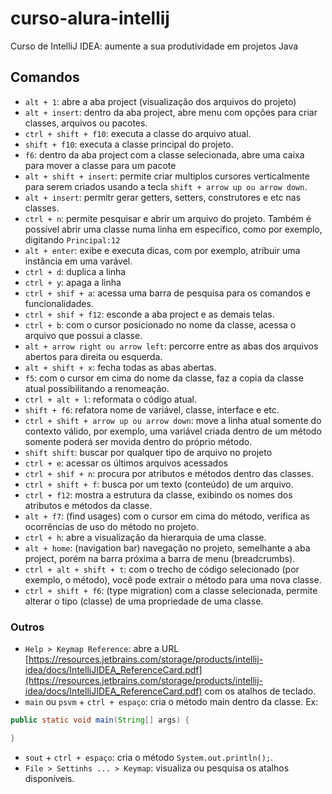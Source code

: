 # curso-alura-intellij
Curso de IntelliJ IDEA: aumente a sua produtividade em projetos Java

## Comandos
- `alt + 1`: abre a aba project (visualização dos arquivos do projeto)
- `alt + insert`: dentro da aba project, abre menu com opções para criar classes, arquivos ou pacotes.
- `ctrl + shift + f10`: executa a classe do arquivo atual.
- `shift + f10`: executa a classe principal do projeto.
- `f6`: dentro da aba project com a classe selecionada, abre uma caixa para mover a classe para um pacote
- `alt + shift + insert`: permite criar multiplos cursores verticalmente para serem criados usando a tecla `shift + arrow up ou arrow down`.
- `alt + insert`: permitr gerar getters, setters, construtores e etc nas classes.
- `ctrl + n`: permite pesquisar e abrir um arquivo do projeto. Também é possível abrir uma classe numa linha em específico, como por exemplo, digitando `Principal:12`
- `alt + enter`: exibe e executa dicas, com por exemplo, atribuir uma instância em uma varável.
- `ctrl + d`: duplica a linha
- `ctrl + y`: apaga a linha
- `ctrl + shif + a`: acessa uma barra de pesquisa para os comandos e funcionalidades.
- `ctrl + shif + f12`: esconde a aba project e as demais telas.
- `ctrl + b`: com o cursor posicionado no nome da classe, acessa o arquivo que possui a classe.
- `alt + arrow right ou arrow left`: percorre entre as abas dos arquivos abertos para direita ou esquerda.
- `alt + shift + x`: fecha todas as abas abertas.
- `f5`: com o cursor em cima do nome da classe, faz a copia da classe atual possibilitando a renomeação.
- `ctrl + alt + l`: reformata o código atual.
- `shift + f6`: refatora nome de variável, classe, interface e etc.
- `ctrl + shift + arrow up ou arrow down`: move a linha atual somente do contexto válido, por exemplo, uma variável criada dentro de um método somente poderá ser movida dentro do próprio método.
- `shift shift`: buscar por qualquer tipo de arquivo no projeto
- `ctrl + e`: acessar os últimos arquivos acessados
- `ctrl + shif + n`: procura por atributos e métodos dentro das classes.
- `ctrl + shift + f`: busca por um texto (conteúdo) de um arquivo.
- `ctrl + f12`: mostra a estrutura da classe, exibindo os nomes dos atributos e métodos da classe.
- `alt + f7`: (find usages) com o cursor em cima do método, verifica as ocorrências de uso do método no projeto.
- `ctrl + h`: abre a visualização da hierarquia de uma classe.
- `alt + home`: (navigation bar) navegação no projeto, semelhante a aba project, porém na barra próxima a barra de menu (breadcrumbs).
- `ctrl + alt + shift + t`: com o trecho de código selecionado (por exemplo, o método), você pode extrair o método para uma nova classe.
- `ctrl + shift + f6`: (type migration) com a classe selecionada, permite alterar o tipo (classe) de uma propriedade de uma classe.

### Outros
- `Help > Keymap Reference`: abre a URL [https://resources.jetbrains.com/storage/products/intellij-idea/docs/IntelliJIDEA_ReferenceCard.pdf](https://resources.jetbrains.com/storage/products/intellij-idea/docs/IntelliJIDEA_ReferenceCard.pdf) com os atalhos de teclado.
- `main` ou `psvm` + `ctrl + espaço`: cria o método main dentro da classe. Ex:
```java
public static void main(String[] args) {

}
```
- `sout` + `ctrl + espaço`:  cria o método `System.out.println();`.
- `File > Settinhs ... > Keymap`: visualiza ou pesquisa os atalhos disponíveis.


